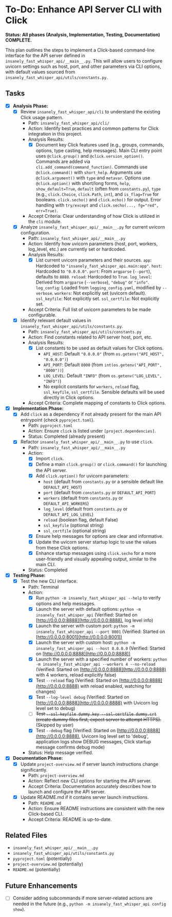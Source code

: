 # To-Do: Enhance API Server CLI with Click

**Status: All phases (Analysis, Implementation, Testing, Documentation) COMPLETE.**

This plan outlines the steps to implement a Click-based command-line interface for the API server defined in `insanely_fast_whisper_api/__main__.py`. This will allow users to configure uvicorn settings such as host, port, and other parameters via CLI options, with default values sourced from `insanely_fast_whisper_api/utils/constants.py`.

## Tasks

- [x] **Analysis Phase:**
  - [x] Review `insanely_fast_whisper_api/cli` to understand the existing Click usage pattern.
    - Path: `insanely_fast_whisper_api/cli/`
    - Action: Identify best practices and common patterns for Click integration in this project.
    - Analysis Results:
      - [x] Document key Click features used (e.g., groups, commands, options, type casting, help messages).
          Main CLI entry point uses `@click.group()` and `@click.version_option()`.
          Commands are added via `cli.add_command(command_function)`.
          Commands use `@click.command()` with `short_help`.
          Arguments use `@click.argument()` with `type` and `metavar`.
          Options use `@click.option()` with short/long forms, `help`, `show_default=True`, `default` (often from `constants.py`), `type` (e.g., `click.Choice`, `click.Path`, `int`), and `is_flag=True` for booleans.
          `click.secho()` and `click.echo()` for output.
          Error handling with `try/except` and `click.secho(..., fg="red", err=True)`.
    - Accept Criteria: Clear understanding of how Click is utilized in the `cli` module.
  - [x] Analyze `insanely_fast_whisper_api/__main__.py` for current uvicorn configuration.
    - Path: `insanely_fast_whisper_api/__main__.py`
    - Action: Identify how uvicorn parameters (host, port, workers, log_level, etc.) are currently set or hardcoded.
    - Analysis Results:
      - [x] List current uvicorn parameters and their sources.
          `app`: Hardcoded to `"insanely_fast_whisper_api.main:app"`.
          `host`: Hardcoded to `"0.0.0.0"`.
          `port`: From `argparse` (`--port`), defaults to `8888`.
          `reload`: Hardcoded to `True`.
          `log_level`: Derived from `argparse` (`--verbose`), `"debug"` or `"info"`.
          `log_config`: Loaded from `logging_config.yaml`, modified by `--verbose`.
          `workers`: Not explicitly set (uvicorn default).
          `ssl_keyfile`: Not explicitly set.
          `ssl_certfile`: Not explicitly set.
    - Accept Criteria: Full list of uvicorn parameters to be made configurable.
  - [x] Identify relevant default values in `insanely_fast_whisper_api/utils/constants.py`.
    - Path: `insanely_fast_whisper_api/utils/constants.py`
    - Action: Find constants related to API server host, port, etc.
    - Analysis Results:
      - [x] List constants to be used as default values for Click options.
        - `API_HOST`: Default `"0.0.0.0"` (from `os.getenv("API_HOST", "0.0.0.0")`)
        - `API_PORT`: Default `8000` (from `int(os.getenv("API_PORT", "8000"))`)
        - `LOG_LEVEL`: Default `"INFO"` (from `os.getenv("LOG_LEVEL", "INFO")`)
        - No explicit constants for `workers`, `reload` flag, `ssl_keyfile`, `ssl_certfile`. Sensible defaults will be used directly in Click options.
    - Accept Criteria: Complete mapping of constants to Click options.

- [x] **Implementation Phase:**
  - [x] Add `click` as a dependency if not already present for the main API entrypoint (check `pyproject.toml`).
    - Path: `pyproject.toml`
    - Action: Ensure `click` is listed under `[project.dependencies]`.
    - Status: Completed (already present)
  - [x] Refactor `insanely_fast_whisper_api/__main__.py` to use `click`.
    - Path: `insanely_fast_whisper_api/__main__.py`
    - Action:
      - [x] Import `click`.
      - [x] Define a main `click.group()` or `click.command()` for launching the API server.
      - [x] Add `click.option()` for uvicorn parameters:
        - `host` (default from `constants.py` or a sensible default like `DEFAULT_API_HOST`)
        - `port` (default from `constants.py` or `DEFAULT_API_PORT`)
        - `workers` (default from `constants.py` or `DEFAULT_API_WORKERS`)
        - `log_level` (default from `constants.py` or `DEFAULT_API_LOG_LEVEL`)
        - `reload` (boolean flag, default False)
        - `ssl_keyfile` (optional string)
        - `ssl_certfile` (optional string)
      - [x] Ensure help messages for options are clear and informative.
      - [x] Update the uvicorn server startup logic to use the values from these Click options.
      - [x] Enhance startup messages using `click.secho` for a more user-friendly and visually appealing output, similar to the main CLI.
    - Status: Completed

- [x] **Testing Phase:**
  - [x] Test the new CLI interface.
    - Path: Terminal
    - Action:
      - [x] Run `python -m insanely_fast_whisper_api --help` to verify options and help messages.
      - [x] Launch the server with default options: `python -m insanely_fast_whisper_api` (Verified: Started on [http://0.0.0.0:8888](http://0.0.0.0:8888), log level info)
      - [x] Launch the server with custom port: `python -m insanely_fast_whisper_api --port 8001` (Verified: Started on [http://0.0.0.0:8001](http://0.0.0.0:8001))
      - [x] Launch the server with custom host: `python -m insanely_fast_whisper_api --host 0.0.0.0` (Verified: Started on [http://0.0.0.0:8888](http://0.0.0.0:8888))
      - [x] Launch the server with a specified number of workers: `python -m insanely_fast_whisper_api --workers 4 --no-reload` (Verified: Started on [http://0.0.0.0:8888](http://0.0.0.0:8888) with 4 workers, reload explicitly false)
      - [x] Test `--reload` flag (Verified: Started on [http://0.0.0.0:8888](http://0.0.0.0:8888) with reload enabled, watching for changes)
      - [x] Test `--log-level debug` (Verified: Started on [http://0.0.0.0:8888](http://0.0.0.0:8888) with Uvicorn log level set to debug)
      - [ ] ~~Test `--ssl-keyfile dummy.key --ssl-certfile dummy.crt` (create dummy files first, expect server to attempt HTTPS).~~ (Skipped by user)
      - [x] Test `--debug` flag (Verified: Started on [http://0.0.0.0:8888](http://0.0.0.0:8888), Uvicorn log level set to 'debug', application logs show DEBUG messages, Click startup message confirms debug mode)
    - Status: Help message verified.

- [x] **Documentation Phase:**
  - [x] Update `project-overview.md` if server launch instructions change significantly.
    - Path: `project-overview.md`
    - Action: Reflect new CLI options for starting the API server.
    - Accept Criteria: Documentation accurately describes how to launch and configure the API server.
  - [x] Update README.md if it contains server launch instructions.
    - Path: `README.md`
    - Action: Ensure README instructions are consistent with the new Click-based CLI.
    - Accept Criteria: README is up-to-date.

## Related Files

- `insanely_fast_whisper_api/__main__.py`
- `insanely_fast_whisper_api/utils/constants.py`
- `pyproject.toml` (potentially)
- `project-overview.md` (potentially)
- `README.md` (potentially)

## Future Enhancements

- [ ] Consider adding subcommands if more server-related actions are needed in the future (e.g., `python -m insanely_fast_whisper_api config show`).
